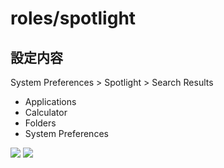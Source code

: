 # roles/spotlight



## 設定内容
System Preferences > Spotlight > Search Results

- Applications
- Calculator
- Folders
- System Preferences

![](https://raw.githubusercontent.com/onigomex/dotfiles/images/roles/spotlight/ScreenShot-01.png)
![](https://raw.githubusercontent.com/onigomex/dotfiles/images/roles/spotlight/ScreenShot-02.png)

